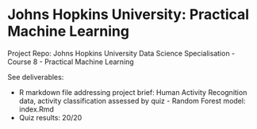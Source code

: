 # Johns Hopkins University: Practical Machine Learning
Project Repo: Johns Hopkins University Data Science Specialisation - Course 8 - Practical Machine Learning

See deliverables:
 - R markdown file addressing project brief: Human Activity Recognition data, activity classification assessed by quiz - Random Forest model: index.Rmd
 - Quiz results: 20/20
